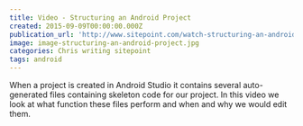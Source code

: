 ```yaml
---
title: Video - Structuring an Android Project
created: 2015-09-09T00:00:00.000Z
publication_url: 'http://www.sitepoint.com/watch-structuring-an-android-project/'
image: image-structuring-an-android-project.jpg
categories: Chris writing sitepoint
tags: android
---
```


When a project is created in Android Studio it contains several auto-generated files containing skeleton code for our project. In this video we look at what function these files perform and when and why we would edit them.
